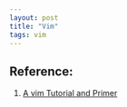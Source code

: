 ```yaml
---
layout: post
title: "Vim"
tags: vim
---
```


## Reference:
1. [A vim Tutorial and Primer](http://www.danielmiessler.com/study/vim/)

